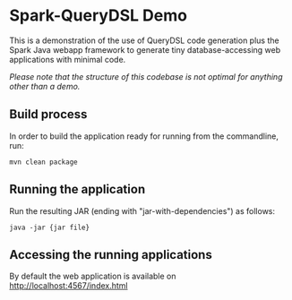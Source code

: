 # Spark-QueryDSL Demo

This is a demonstration of the use of QueryDSL code generation plus the Spark Java webapp framework to generate tiny database-accessing web applications with minimal code. 

*Please note that the structure of this codebase is not optimal for anything other than a demo.*

## Build process

In order to build the application ready for running from the commandline, run:

```
mvn clean package
```

## Running the application

Run the resulting JAR (ending with "jar-with-dependencies") as follows:

```
java -jar {jar file}
```

## Accessing the running applications

By default the web application is available on [http://localhost:4567/index.html](http://localhost:4567/index.html)